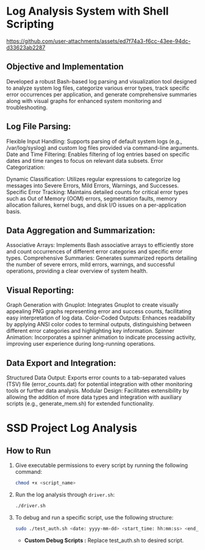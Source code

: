 # Log Analysis System with Shell Scripting

https://github.com/user-attachments/assets/ed7f74a3-f6cc-43ee-94dc-d33623ab2287

## Objective and Implementation

Developed a robust Bash-based log parsing and visualization tool designed to analyze system log files, categorize various error types, track specific error occurrences per application, and generate comprehensive summaries along with visual graphs for enhanced system monitoring and troubleshooting.

## Log File Parsing:

Flexible Input Handling: Supports parsing of default system logs (e.g., /var/log/syslog) and custom log files provided via command-line arguments.
Date and Time Filtering: Enables filtering of log entries based on specific dates and time ranges to focus on relevant data subsets.
Error Categorization:

Dynamic Classification: Utilizes regular expressions to categorize log messages into Severe Errors, Mild Errors, Warnings, and Successes.
Specific Error Tracking: Maintains detailed counts for critical error types such as Out of Memory (OOM) errors, segmentation faults, memory allocation failures, kernel bugs, and disk I/O issues on a per-application basis.

## Data Aggregation and Summarization:

Associative Arrays: Implements Bash associative arrays to efficiently store and count occurrences of different error categories and specific error types.
Comprehensive Summaries: Generates summarized reports detailing the number of severe errors, mild errors, warnings, and successful operations, providing a clear overview of system health.

## Visual Reporting:

Graph Generation with Gnuplot: Integrates Gnuplot to create visually appealing PNG graphs representing error and success counts, facilitating easy interpretation of log data.
Color-Coded Outputs: Enhances readability by applying ANSI color codes to terminal outputs, distinguishing between different error categories and highlighting key information.
Spinner Animation: Incorporates a spinner animation to indicate processing activity, improving user experience during long-running operations.

## Data Export and Integration:

Structured Data Output: Exports error counts to a tab-separated values (TSV) file (error_counts.dat) for potential integration with other monitoring tools or further data analysis.
Modular Design: Facilitates extensibility by allowing the addition of more data types and integration with auxiliary scripts (e.g., generate_mem.sh) for extended functionality.

# SSD Project Log Analysis

## How to Run

1. Give executable permissions to every script by running the following command:  
   ```bash
   chmod +x <script_name>
   ```

2. Run the log analysis through `driver.sh`:  
   ```bash
   ./driver.sh
   ```

3. To debug and run a specific script, use the following structure:  
   ```bash
   sudo ./test_auth.sh <date: yyyy-mm-dd> <start_time: hh:mm:ss> <end_time: hh:mm:ss>
   ```
   - **Custom Debug Scripts :** Replace test_auth.sh to desired  script.
